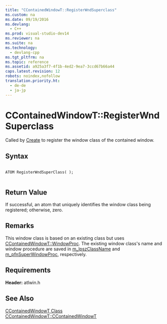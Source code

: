 ```yaml
---
title: "CContainedWindowT::RegisterWndSuperclass"
ms.custom: na
ms.date: 09/19/2016
ms.devlang: 
  - C++
ms.prod: visual-studio-dev14
ms.reviewer: na
ms.suite: na
ms.technology: 
  - devlang-cpp
ms.tgt_pltfrm: na
ms.topic: reference
ms.assetid: a925a3f7-4f1b-4ed2-9ea7-3ccd67b66a44
caps.latest.revision: 12
robots: noindex,nofollow
translation.priority.ht: 
  - de-de
  - ja-jp
---
```

# CContainedWindowT::RegisterWndSuperclass
Called by [Create](../vs140/CContainedWindowT--Create.md) to register the window class of the contained window.  
  
## Syntax  
  
```  
  
ATOM RegisterWndSuperClass( );  
  
```  
  
## Return Value  
 If successful, an atom that uniquely identifies the window class being registered; otherwise, zero.  
  
## Remarks  
 This window class is based on an existing class but uses [CContainedWindowT::WindowProc](../vs140/CContainedWindowT--WindowProc.md). The existing window class's name and window procedure are saved in [m_lpszClassName](../vs140/CContainedWindowT--m_lpszClassName.md) and [m_pfnSuperWindowProc](../vs140/CContainedWindowT--m_pfnSuperWindowProc.md), respectively.  
  
## Requirements  
 **Header:** atlwin.h  
  
## See Also  
 [CContainedWindowT Class](../vs140/CContainedWindowT-Class.md)   
 [CContainedWindowT::CContainedWindowT](../vs140/CContainedWindowT--CContainedWindowT.md)